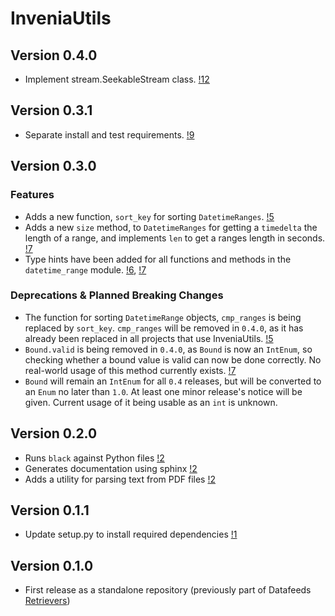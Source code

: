 # InveniaUtils

## Version 0.4.0

  * Implement stream.SeekableStream class.
    [!12](https://gitlab.invenia.ca/invenia/inveniautils/-/merge_requests/12)

## Version 0.3.1

  * Separate install and test requirements.
    [!9](https://gitlab.invenia.ca/invenia/inveniautils/-/merge_requests/9)

## Version 0.3.0

### Features

  * Adds a new function, `sort_key` for sorting `DatetimeRanges`.
    [!5](https://gitlab.invenia.ca/invenia/inveniautils/-/merge_requests/5)
  * Adds a new `size` method, to `DatetimeRanges` for getting a `timedelta` the length of a range, and implements `len` to get a ranges length in seconds.
    [!7](https://gitlab.invenia.ca/invenia/inveniautils/-/merge_requests/7)
  * Type hints have been added for all functions and methods in the `datetime_range` module.
    [!6](https://gitlab.invenia.ca/invenia/inveniautils/-/merge_requests/6), [!7](https://gitlab.invenia.ca/invenia/inveniautils/-/merge_requests/7)

### Deprecations & Planned Breaking Changes

  * The function for sorting `DatetimeRange` objects, `cmp_ranges` is being replaced by `sort_key`.
    `cmp_ranges` will be removed in `0.4.0`, as it has already been replaced in all projects that use InveniaUtils.
    [!5](https://gitlab.invenia.ca/invenia/inveniautils/-/merge_requests/5)
  * `Bound.valid` is being removed in `0.4.0`, as `Bound` is now an `IntEnum`, so checking whether a bound value is valid can now be done correctly.
    No real-world usage of this method currently exists.
    [!7](https://gitlab.invenia.ca/invenia/inveniautils/-/merge_requests/7)
  * `Bound` will remain an `IntEnum` for all `0.4` releases, but will be converted to an `Enum` no later than `1.0`.
     At least one minor release's notice will be given.
     Current usage of it being usable as an `int` is unknown.

## Version 0.2.0

  * Runs `black` against Python files [!2](https://gitlab.invenia.ca/invenia/inveniautils/-/merge_requests/2)
  * Generates documentation using sphinx [!2](https://gitlab.invenia.ca/invenia/inveniautils/-/merge_requests/2)
  * Adds a utility for parsing text from PDF files [!2](https://gitlab.invenia.ca/invenia/inveniautils/-/merge_requests/2)

## Version 0.1.1

  * Update setup.py to install required dependencies [!1](https://gitlab.invenia.ca/invenia/inveniautils/-/merge_requests/1)

## Version 0.1.0

  * First release as a standalone repository (previously part of Datafeeds [Retrievers](https://gitlab.invenia.ca/invenia/Datafeeds/Retrievers))
